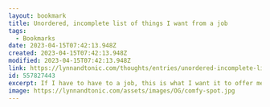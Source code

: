 ```yaml
---
layout: bookmark
title: Unordered, incomplete list of things I want from a job
tags:
  - Bookmarks
date: 2023-04-15T07:42:13.948Z
created: 2023-04-15T07:42:13.948Z
modified: 2023-04-15T07:42:13.948Z
link: https://lynnandtonic.com/thoughts/entries/unordered-incomplete-list-of-things-i-want-from-a-job/
id: 557827443
excerpt: If I have to have to a job, this is what I want it to offer me.
image: https://lynnandtonic.com/assets/images/OG/comfy-spot.jpg
---
```

